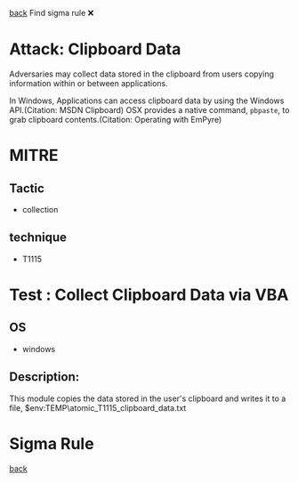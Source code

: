 
[back](../index.md)
Find sigma rule :x: 

# Attack: Clipboard Data 

Adversaries may collect data stored in the clipboard from users copying information within or between applications. 

In Windows, Applications can access clipboard data by using the Windows API.(Citation: MSDN Clipboard) OSX provides a native command, <code>pbpaste</code>, to grab clipboard contents.(Citation: Operating with EmPyre)

# MITRE
## Tactic
  - collection


## technique
  - T1115


# Test : Collect Clipboard Data via VBA
## OS
  - windows


## Description:
This module copies the data stored in the user's clipboard and writes it to a file, $env:TEMP\atomic_T1115_clipboard_data.txt


# Sigma Rule


[back](../index.md)
